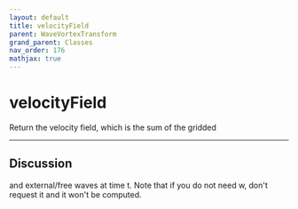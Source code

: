 ```yaml
---
layout: default
title: velocityField
parent: WaveVortexTransform
grand_parent: Classes
nav_order: 176
mathjax: true
---
```


#  velocityField

Return the velocity field, which is the sum of the gridded


---

## Discussion
and external/free waves at time t. Note that if you do not
  need w, don't request it and it won't be computed.
